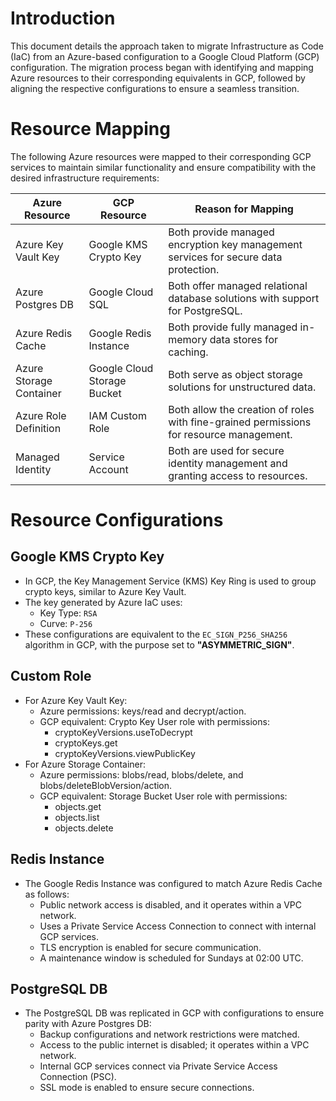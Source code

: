 # Introduction
This document details the approach taken to migrate Infrastructure as Code (IaC) from an Azure-based configuration to a Google Cloud Platform (GCP) configuration. The migration process began with identifying and mapping Azure resources to their corresponding equivalents in GCP, followed by aligning the respective configurations to ensure a seamless transition.

# Resource Mapping
The following Azure resources were mapped to their corresponding GCP services to maintain similar functionality and ensure compatibility with the desired infrastructure requirements:

| Azure Resource          | GCP Resource                | Reason for Mapping                                                                      |
|-------------------------|-----------------------------|-----------------------------------------------------------------------------------------|
| Azure Key Vault Key     | Google KMS Crypto Key       | Both provide managed encryption key management services for secure data protection.     |
| Azure Postgres DB       | Google Cloud SQL            | Both offer managed relational database solutions with support for PostgreSQL.           |
| Azure Redis Cache       | Google Redis Instance       | Both provide fully managed in-memory data stores for caching.                           |
| Azure Storage Container | Google Cloud Storage Bucket | Both serve as object storage solutions for unstructured data.                           |
| Azure Role Definition   | IAM Custom Role             | Both allow the creation of roles with fine-grained permissions for resource management. |
| Managed Identity        | Service Account             | Both are used for secure identity management and granting access to resources.          |

# Resource Configurations

## Google KMS Crypto Key
- In GCP, the Key Management Service (KMS) Key Ring is used to group crypto keys, similar to Azure Key Vault.
- The key generated by Azure IaC uses:
    - Key Type: `RSA`
    - Curve: `P-256`
- These configurations are equivalent to the `EC_SIGN_P256_SHA256` algorithm in GCP, with the purpose set to **"ASYMMETRIC_SIGN"**.

## Custom Role
- For Azure Key Vault Key:
    - Azure permissions: keys/read and decrypt/action.
    - GCP equivalent: Crypto Key User role with permissions:
        - cryptoKeyVersions.useToDecrypt
        - cryptoKeys.get
        - cryptoKeyVersions.viewPublicKey
- For Azure Storage Container:
    - Azure permissions: blobs/read, blobs/delete, and blobs/deleteBlobVersion/action.
    - GCP equivalent: Storage Bucket User role with permissions:
        - objects.get
        - objects.list
        - objects.delete

## Redis Instance
- The Google Redis Instance was configured to match Azure Redis Cache as follows:
    - Public network access is disabled, and it operates within a VPC network.
    - Uses a Private Service Access Connection to connect with internal GCP services.
    - TLS encryption is enabled for secure communication.
    - A maintenance window is scheduled for Sundays at 02:00 UTC.

## PostgreSQL DB
- The PostgreSQL DB was replicated in GCP with configurations to ensure parity with Azure Postgres DB:
    - Backup configurations and network restrictions were matched.
    - Access to the public internet is disabled; it operates within a VPC network.
    - Internal GCP services connect via Private Service Access Connection (PSC).
    - SSL mode is enabled to ensure secure connections.